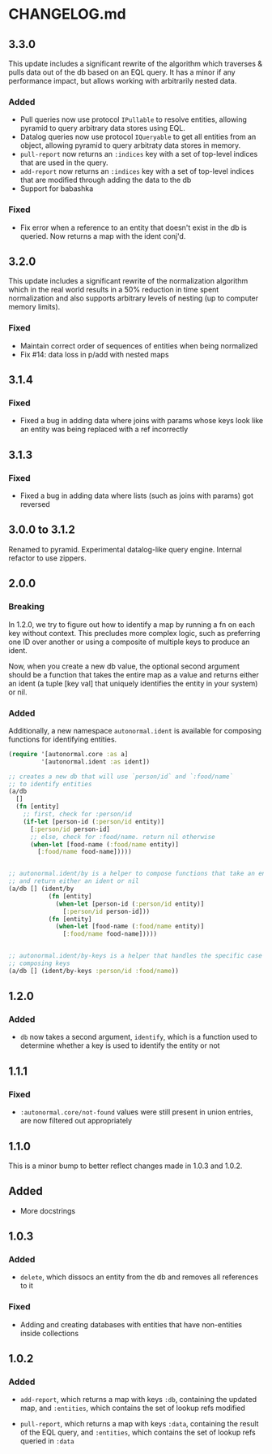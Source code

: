 # CHANGELOG.md

## 3.3.0

This update includes a significant rewrite of the algorithm which traverses &
pulls data out of the db based on an EQL query. It has a minor if any performance
impact, but allows working with arbitrarily nested data.

### Added

- Pull queries now use protocol `IPullable` to resolve entities, allowing
  pyramid to query arbitrary data stores using EQL.
- Datalog queries now use protocol `IQueryable` to get all entities from an
  object, allowing pyramid to query arbitraty data stores in memory.
- `pull-report` now returns an `:indices` key with a set of top-level indices
  that are used in the query.
- `add-report` now returns an `:indices` key with a set of top-level indices
  that are modified through adding the data to the db
- Support for babashka

### Fixed

- Fix error when a reference to an entity that doesn't exist in the db is queried.
Now returns a map with the ident conj'd.


## 3.2.0

This update includes a significant rewrite of the normalization algorithm which
in the real world results in a 50% reduction in time spent normalization and
also supports arbitrary levels of nesting (up to computer memory limits).

### Fixed

- Maintain correct order of sequences of entities when being normalized
- Fix #14: data loss in p/add with nested maps

## 3.1.4

### Fixed

 - Fixed a bug in adding data where joins with params whose keys look like an entity
 was being replaced with a ref incorrectly

## 3.1.3

### Fixed

- Fixed a bug in adding data where lists (such as joins with params) got reversed


## 3.0.0 to 3.1.2

Renamed to pyramid.
Experimental datalog-like query engine. 
Internal refactor to use zippers.

## 2.0.0

### Breaking

In 1.2.0, we try to figure out how to identify a map by running a fn on each key
without context. This precludes more complex logic, such as preferring one ID
over another or using a composite of multiple keys to produce an ident.

Now, when you create a new db value, the optional second argument should be a
function that takes the entire map as a value and returns either an ident (a
tuple [key val] that uniquely identifies the entity in your system) or nil.


### Added

Additionally, a new namespace `autonormal.ident` is available for composing
functions for identifying entities.

```clojure
(require '[autonormal.core :as a]
         '[autonormal.ident :as ident])

;; creates a new db that will use `person/id` and `:food/name`
;; to identify entities
(a/db
  []
  (fn [entity]
    ;; first, check for :person/id
    (if-let [person-id (:person/id entity)]
      [:person/id person-id]
      ;; else, check for :food/name. return nil otherwise
      (when-let [food-name (:food/name entity)]
        [:food/name food-name]))))


;; autonormal.ident/by is a helper to compose functions that take an entity
;; and return either an ident or nil
(a/db [] (ident/by
           (fn [entity]
             (when-let [person-id (:person/id entity)]
               [:person/id person-id]))
           (fn [entity]
             (when-let [food-name (:food/name entity)]
               [:food/name food-name]))))


;; autonormal.ident/by-keys is a helper that handles the specific case of
;; composing keys 
(a/db [] (ident/by-keys :person/id :food/name))
```

## 1.2.0

### Added

- `db` now takes a second argument, `identify`, which is a function used to determine whether a key is
used to identify the entity or not

## 1.1.1

### Fixed

- `:autonormal.core/not-found` values were still present in union entries, are now filtered out appropriately

## 1.1.0

This is a minor bump to better reflect changes made in 1.0.3 and 1.0.2.

## Added

* More docstrings

## 1.0.3

### Added

* `delete`, which dissocs an entity from the db and removes all references to it

### Fixed

* Adding and creating databases with entities that have non-entities inside collections

## 1.0.2

### Added

* `add-report`, which returns a map with keys `:db`, containing the updated map,
  and `:entities`, which contains the set of lookup refs modified

* `pull-report`, which returns a map with keys `:data`, containing the result of
  the EQL query, and `:entities`, which contains the set of lookup refs
  queried in `:data`
